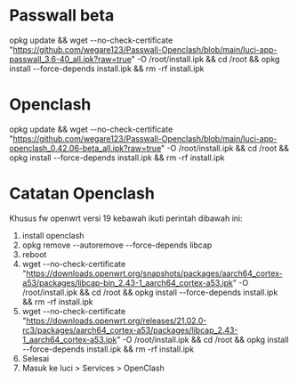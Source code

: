 # Passwall beta
opkg update && wget --no-check-certificate "https://github.com/wegare123/Passwall-Openclash/blob/main/luci-app-passwall_3.6-40_all.ipk?raw=true" -O /root/install.ipk && cd /root && opkg install --force-depends install.ipk && rm -rf install.ipk
# Openclash
opkg update && wget --no-check-certificate "https://github.com/wegare123/Passwall-Openclash/blob/main/luci-app-openclash_0.42.06-beta_all.ipk?raw=true" -O /root/install.ipk && cd /root && opkg install --force-depends install.ipk && rm -rf install.ipk
# Catatan Openclash
Khusus fw openwrt versi 19 kebawah ikuti perintah dibawah ini:
1. install openclash
2. opkg remove --autoremove --force-depends libcap
3. reboot
4. wget --no-check-certificate "https://downloads.openwrt.org/snapshots/packages/aarch64_cortex-a53/packages/libcap-bin_2.43-1_aarch64_cortex-a53.ipk" -O /root/install.ipk && cd /root && opkg install --force-depends install.ipk && rm -rf install.ipk
5. wget --no-check-certificate "https://downloads.openwrt.org/releases/21.02.0-rc3/packages/aarch64_cortex-a53/packages/libcap_2.43-1_aarch64_cortex-a53.ipk" -O /root/install.ipk && cd /root && opkg install --force-depends install.ipk && rm -rf install.ipk
6. Selesai
7. Masuk ke luci > Services > OpenClash
